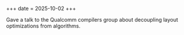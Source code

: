 +++
date = 2025-10-02
+++

Gave a talk to the Qualcomm compilers group about decoupling layout optimizations from algorithms.
